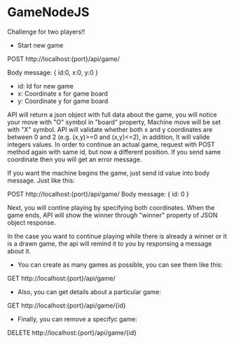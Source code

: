 # GameNodeJS
Challenge for two players!!

* Start new game

POST http://localhost:{port}/api/game/

Body message:
{
    id:0,
    x:0,
    y:0
}
- id: Id for new game
- x: Coordinate x for game board
- y: Coordinate y for game board

API will return a json object with full data about the game, you will notice your move with "O" symbol in "board" property, Machine move will be set with "X" symbol. API will validate whether both x and y coordinates are between 0 and 2 (e.g. (x,y)>=0 and (x,y)<=2), in addition, It will valide integers values.
In order to continue an actual game, request with POST method again with same id, but now a different position. If you send same coordinate then you will get an error message.

If you want the machine begins the game, just send id value into body message. Just like this:

POST http://localhost:{port}/api/game/
Body message:
{
    id: 0
}

Next, you will contine playing by specifying both coordinates.
When the game ends, API will show the winner through "winner" property of JSON object response.

In the case you want to continue playing while there is already a winner or it is a drawn game, the api will remind it to you by responsing a message about it.

* You can create as many games as possible, you can see them like this:

GET http://localhost:{port}/api/game/

* Also, you can get details about a particular game:

GET http://localhost:{port}/api/game/{id}

* Finally, you can remove a specifyc game:

DELETE http://localhost:{port}/api/game/{id}

